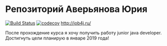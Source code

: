 # Репозиторий Аверьянова Юрия
[![Build Status](https://travis-ci.org/Uriy89/job4j.svg?branch=master)](https://travis-ci.org/Uriy89/job4j)
[![codecov](https://codecov.io/gh/Uriy89/job4j/branch/master/graph/badge.svg)](https://codecov.io/gh/Uriy89/job4j)
http://job4j.ru/

После прохождение курса я хочу получить работу junior java developer. Достигнуть цели планирую в январе 2019 года!